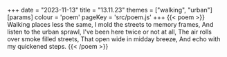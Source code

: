 +++
date = "2023-11-13"
title = "13.11.23"
themes = ["walking", "urban"]
[params]
  colour = 'poem'
  pageKey = 'src/poem.js'
+++
{{< poem >}}
Walking places less the same,
I mold the streets to memory frames,
And listen to the urban sprawl,
I've been here twice or not at all,
The air rolls over smoke filled streets,
That open wide in midday breeze,
And echo with my quickened steps.
{{< /poem >}}